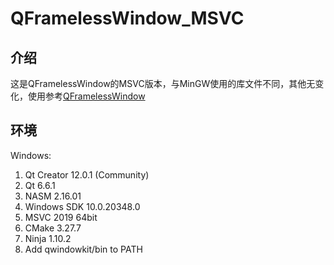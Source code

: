 # QFramelessWindow_MSVC
## 介绍
这是QFramelessWindow的MSVC版本，与MinGW使用的库文件不同，其他无变化，使用参考[QFramelessWindow](https://github.com/NoCaiTnT/QFramelessWindow)
## 环境
Windows:
1. Qt Creator 12.0.1 (Community)
2. Qt 6.6.1
3. NASM 2.16.01
4. Windows SDK 10.0.20348.0
5. MSVC 2019 64bit
6. CMake 3.27.7
7. Ninja 1.10.2
8. Add qwindowkit/bin to PATH